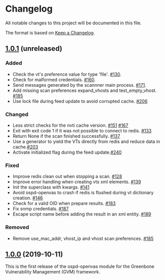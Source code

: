 # Changelog

All notable changes to this project will be documented in this file.

The format is based on [Keep a Changelog](https://keepachangelog.com/en/1.0.0/).

## [1.0.1] (unreleased)

### Added
- Check the vt's preference value for type 'file'. [#130](https://github.com/greenbone/ospd-openvas/pull/130).
- Check for malformed credentials. [#160](https://github.com/greenbone/ospd-openvas/pull/160).
- Send messages generated by the scannner main process. [#171](https://github.com/greenbone/ospd-openvas/pull/171).
- Add missing scan preferences expand_vhosts and test_empty_vhost. [#185](https://github.com/greenbone/ospd-openvas/pull/185)
- Use lock file during feed update to avoid corrupted cache. [#206](https://github.com/greenbone/ospd-openvas/pull/206)

### Changed
- Less strict checks for the nvti cache version.
  [#151](https://github.com/greenbone/ospd-openvas/pull/151)
  [#167](https://github.com/greenbone/ospd-openvas/pull/167)
- Exit with exit code 1 if it was not possible to connect to redis. [#133](https://github.com/greenbone/ospd-openvas/pull/133)
- Return None if the scan finished successfully. [#137](https://github.com/greenbone/ospd-openvas/pull/137)
- Use a generator to yield the VTs directly from redis and reduce data in cache.[#203](https://github.com/greenbone/ospd-openvas/pull/203)
- Activate initialized flag during the feed update.[#240](https://github.com/greenbone/ospd-openvas/pull/240)

### Fixed
- Improve redis clean out when stopping a scan. [#128](https://github.com/greenbone/ospd-openvas/pull/128)
- Improve error handling when creating vts xml elements. [#139](https://github.com/greenbone/ospd-openvas/pull/139)
- Init the superclass with kwargs. [#141](https://github.com/greenbone/ospd-openvas/pull/141)
- Avoid ospd-openvas to crash if redis is flushed during vt dictionary creation. [#146](https://github.com/greenbone/ospd-openvas/pull/146)
- Check for a valid OID when prepare results. [#183](https://github.com/greenbone/ospd-openvas/pull/183)
- Fix snmp credentials. [#187](https://github.com/greenbone/ospd-openvas/pull/187)
- Escape script name before adding the result in an xml entity. [#189](https://github.com/greenbone/ospd-openvas/pull/189)

### Removed
- Remove use_mac_addr, vhost_ip and vhost scan preferences. [#185](https://github.com/greenbone/ospd-openvas/pull/185)

[1.0.1]: https://github.com/greenbone/ospd-openvas/commits/v1.0.0...ospd-openvas-1.0

## [1.0.0] (2019-10-11)

This is the first release of the ospd-openvas module for the Greenbone
Vulnerability Management (GVM) framework.

[1.0.0]: https://github.com/greenbone/ospd-openvas/commits/v1.0.0
